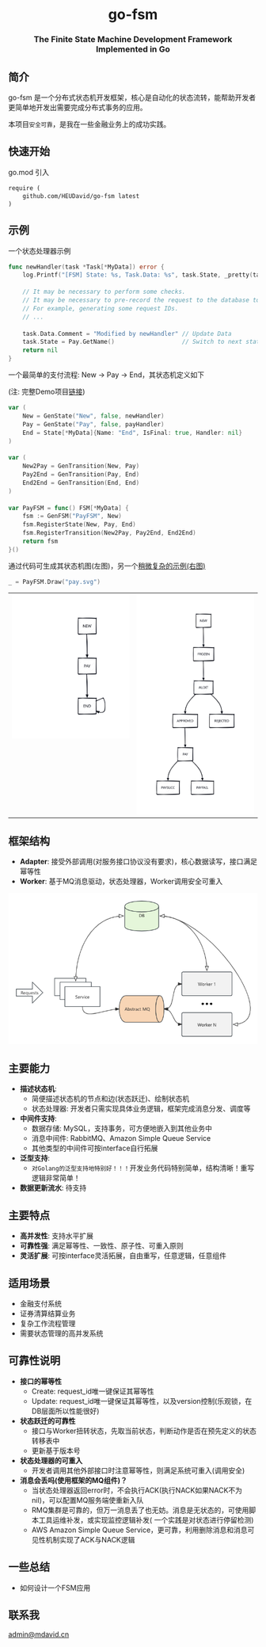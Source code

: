 <h1 align="center">go-fsm</h1>
<h3 align="center">The Finite State Machine Development Framework Implemented in Go</h3>

## 简介

go-fsm 是一个分布式状态机开发框架，核心是自动化的状态流转，能帮助开发者更简单地开发出需要完成分布式事务的应用。

本项目`安全可靠`，是我在一些金融业务上的成功实践。

## 快速开始

go.mod 引入

```
require (
	github.com/HEUDavid/go-fsm latest
)
```

## 示例

一个状态处理器示例

```go
func newHandler(task *Task[*MyData]) error {
	log.Printf("[FSM] State: %s, Task.Data: %s", task.State, _pretty(task.GetData()))

	// It may be necessary to perform some checks.
	// It may be necessary to pre-record the request to the database to ensure idempotency.
	// For example, generating some request IDs.
	// ...

	task.Data.Comment = "Modified by newHandler" // Update Data
	task.State = Pay.GetName()                   // Switch to next state
	return nil
}
```

一个最简单的支付流程: New -> Pay -> End，其状态机定义如下

(注: 完整Demo项目[链接](https://github.com/HEUDavid/go-fsm-demo))
```go
var (
	New = GenState("New", false, newHandler)
	Pay = GenState("Pay", false, payHandler)
	End = State[*MyData]{Name: "End", IsFinal: true, Handler: nil}
)

var (
	New2Pay = GenTransition(New, Pay)
	Pay2End = GenTransition(Pay, End)
	End2End = GenTransition(End, End)
)

var PayFSM = func() FSM[*MyData] {
	fsm := GenFSM("PayFSM", New)
	fsm.RegisterState(New, Pay, End)
	fsm.RegisterTransition(New2Pay, Pay2End, End2End)
	return fsm
}()
```

通过代码可生成其状态机图(左图)，另一个[稍微复杂的示例(右图)](https://github.com/HEUDavid/go-fsm/blob/main/pkg/metadata/view_test.go#L10)

```go
_ = PayFSM.Draw("pay.svg")
```

<table>
  <tr>
    <td valign="top"><img src="./docs/assets/pay.svg" alt="PayFSM" width="500"/></td>
    <td valign="top"><img src="./docs/assets/audits.svg" alt="AuditsFSM" width="500"/></td>
  </tr>
</table>

## 框架结构

- **Adapter**: 接受外部调用(对服务接口协议没有要求)，核心数据读写，接口满足幂等性
- **Worker**: 基于MQ消息驱动，状态处理器，Worker调用安全可重入

<img src="./docs/assets/arch.png" alt="Architecture"/>

## 主要能力

- **描述状态机**:
  - 简便描述状态机的节点和边(状态跃迁)、绘制状态机
  - 状态处理器: 开发者只需实现具体业务逻辑，框架完成消息分发、调度等
- **中间件支持**:
  - 数据存储: MySQL，支持事务，可方便地嵌入到其他业务中
  - 消息中间件: RabbitMQ、Amazon Simple Queue Service
  - 其他类型的中间件可按interface自行拓展
- **泛型支持**:
  - `对Golang的泛型支持地特别好！！！`开发业务代码特别简单，结构清晰！重写逻辑非常简单！
- **数据更新流水**: 待支持

## 主要特点

- **高并发性**: 支持水平扩展
- **可靠性强**: 满足幂等性、一致性、原子性、可重入原则
- **灵活扩展**: 可按interface灵活拓展，自由重写，任意逻辑，任意组件

## 适用场景

- 金融支付系统
- 证券清算结算业务
- 复杂工作流程管理
- 需要状态管理的高并发系统

## 可靠性说明

- **接口的幂等性**
  - Create: request_id唯一键保证其幂等性
  - Update: request_id唯一键保证其幂等性，以及version控制(乐观锁，在DB层面所以性能很好)
- **状态跃迁的可靠性**
  - 接口与Worker扭转状态，先取当前状态，判断动作是否在预先定义的状态转移表中
  - 更新基于版本号
- **状态处理器的可重入**
  - 开发者调用其他外部接口时注意幂等性，则满足系统可重入(调用安全)
- **消息会丢吗(使用框架的MQ组件)？**
  - 当状态处理器返回error时，不会执行ACK(执行NACK如果NACK不为nil)，可以配置MQ服务端使重新入队
  - RMQ集群是可靠的，但万一消息丢了也无妨。消息是无状态的，可使用脚本工具运维补发，或实现监控逻辑补发(
    一个实践是对状态进行停留检测)
  - AWS Amazon Simple Queue Service，更可靠，利用删除消息和消息可见性机制实现了ACK与NACK逻辑

## 一些总结

- 如何设计一个FSM应用

## 联系我
admin@mdavid.cn
